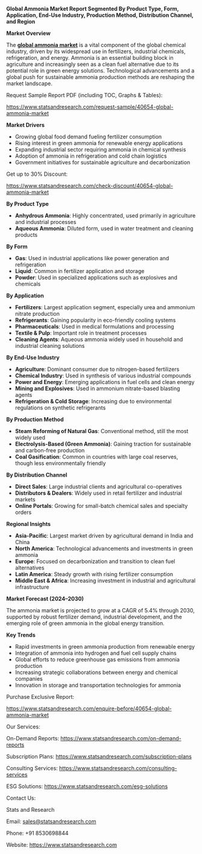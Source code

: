 ﻿**Global Ammonia Market Report Segmented By Product Type, Form, Application, End-Use Industry, Production Method, Distribution Channel, and Region**

**Market Overview**

The [**global ammonia market**](https://www.statsandresearch.com/report/40654-global-ammonia-market) is a vital component of the global chemical industry, driven by its widespread use in fertilizers, industrial chemicals, refrigeration, and energy. Ammonia is an essential building block in agriculture and increasingly seen as a clean fuel alternative due to its potential role in green energy solutions. Technological advancements and a global push for sustainable ammonia production methods are reshaping the market landscape.

Request Sample Report PDF (including TOC, Graphs & Tables):

<https://www.statsandresearch.com/request-sample/40654-global-ammonia-market>

**Market Drivers**

- Growing global food demand fueling fertilizer consumption
- Rising interest in green ammonia for renewable energy applications
- Expanding industrial sector requiring ammonia in chemical synthesis
- Adoption of ammonia in refrigeration and cold chain logistics
- Government initiatives for sustainable agriculture and decarbonization

Get up to 30% Discount:

<https://www.statsandresearch.com/check-discount/40654-global-ammonia-market>

**By Product Type**

- **Anhydrous Ammonia**: Highly concentrated, used primarily in agriculture and industrial processes
- **Aqueous Ammonia**: Diluted form, used in water treatment and cleaning products

**By Form**

- **Gas**: Used in industrial applications like power generation and refrigeration
- **Liquid**: Common in fertilizer application and storage
- **Powder**: Used in specialized applications such as explosives and chemicals

**By Application**

- **Fertilizers**: Largest application segment, especially urea and ammonium nitrate production
- **Refrigerants**: Gaining popularity in eco-friendly cooling systems
- **Pharmaceuticals**: Used in medical formulations and processing
- **Textile & Pulp**: Important role in treatment processes
- **Cleaning Agents**: Aqueous ammonia widely used in household and industrial cleaning solutions

**By End-Use Industry**

- **Agriculture**: Dominant consumer due to nitrogen-based fertilizers
- **Chemical Industry**: Used in synthesis of various industrial compounds
- **Power and Energy**: Emerging applications in fuel cells and clean energy
- **Mining and Explosives**: Used in ammonium nitrate-based blasting agents
- **Refrigeration & Cold Storage**: Increasing due to environmental regulations on synthetic refrigerants

**By Production Method**

- **Steam Reforming of Natural Gas**: Conventional method, still the most widely used
- **Electrolysis-Based (Green Ammonia)**: Gaining traction for sustainable and carbon-free production
- **Coal Gasification**: Common in countries with large coal reserves, though less environmentally friendly

**By Distribution Channel**

- **Direct Sales**: Large industrial clients and agricultural co-operatives
- **Distributors & Dealers**: Widely used in retail fertilizer and industrial markets
- **Online Portals**: Growing for small-batch chemical sales and specialty orders

**Regional Insights**

- **Asia-Pacific**: Largest market driven by agricultural demand in India and China
- **North America**: Technological advancements and investments in green ammonia
- **Europe**: Focused on decarbonization and transition to clean fuel alternatives
- **Latin America**: Steady growth with rising fertilizer consumption
- **Middle East & Africa**: Increasing investment in industrial and agricultural infrastructure

**Market Forecast (2024–2030)**

The ammonia market is projected to grow at a CAGR of 5.4% through 2030, supported by robust fertilizer demand, industrial development, and the emerging role of green ammonia in the global energy transition.

**Key Trends**

- Rapid investments in green ammonia production from renewable energy
- Integration of ammonia into hydrogen and fuel cell supply chains
- Global efforts to reduce greenhouse gas emissions from ammonia production
- Increasing strategic collaborations between energy and chemical companies
- Innovation in storage and transportation technologies for ammonia

Purchase Exclusive Report:

<https://www.statsandresearch.com/enquire-before/40654-global-ammonia-market>


Our Services:

On-Demand Reports: <https://www.statsandresearch.com/on-demand-reports>

Subscription Plans: <https://www.statsandresearch.com/subscription-plans>

Consulting Services: <https://www.statsandresearch.com/consulting-services>

ESG Solutions: <https://www.statsandresearch.com/esg-solutions>

Contact Us:

Stats and Research

Email: <sales@statsandresearch.com>

Phone: +91 8530698844

Website: <https://www.statsandresearch.com>




